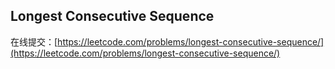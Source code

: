 ## Longest Consecutive Sequence

在线提交：[https://leetcode.com/problems/longest-consecutive-sequence/](https://leetcode.com/problems/longest-consecutive-sequence/)
